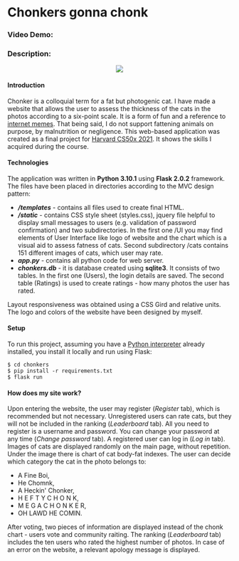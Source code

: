 # Chonkers gonna chonk
### Video Demo:  <URL HERE>
### Description:

<p align="center"> <img src="https://i.imgur.com/YftE9Vo.png"> </p>
  
#### Introduction
Chonker is a colloquial term for a fat but photogenic cat. I have made a website that allows the user to assess the thickness of the cats in the photos according to a six-point scale. It is a form of fun and a reference to [internet memes](https://knowyourmeme.com/memes/chonk-oh-lawd-he-comin). That being said, I do not support fattening animals on purpose, by malnutrition or negligence. This web-based application was created as a final project for [Harvard CS50x 2021](https://cs50.harvard.edu/x/2021). It shows the skills I acquired during the course.


#### Technologies
The application was written in **Python 3.10.1** using **Flask 2.0.2** framework. The files have been placed in directories according to the MVC design pattern:

 * ***/templates*** - contains all files used to create final HTML.
 * ***/static*** - contains CSS style sheet (styles.css), jquery file helpful to display small messages to users (e.g. validation of password confirmation) and two subdirectories. In the first one /UI you may find elements of User Interface like logo of website and the chart which is a visual aid to assess fatness of cats. Second subdirectory /cats contains 151 different images of cats, which user may rate.
 * ***app.py*** - contains all python code for web server.
 * ***chonkers.db*** - it is database created using **sqlite3**. It consists of two tables. In the first one (Users), the login details are saved. The second table (Ratings) is used to create ratings - how many photos the user has rated.

 Layout responsiveness was obtained using a CSS Gird and relative units. The logo and colors of the website have been designed by myself. 

  
 #### Setup
To run this project, assuming you have a [Python interpreter](https://www.python.org/downloads/) already installed, you install it locally and run using Flask:
```
$ cd chonkers
$ pip install -r requirements.txt
$ flask run
```
 
 #### How does my site work?
Upon entering the website, the user may register (*Register* tab), which is recommended but not necessary. Unregistered users can rate cats, but they will not be included in the ranking (*Leaderboard* tab). All you need to register is a username and password. You can change your password at any time (*Change password* tab). A registered user can log in (*Log in* tab). Images of cats are displayed randomly on the main page, without repetition. Under the image there is chart of cat body-fat indexes. The user can decide which category the cat in the photo belongs to:
 - A Fine Boi, 
 - He Chomnk,
 - A Heckin' Chonker,
 - H E F T Y C H O N K, 
 - M E G A C H O N K E R,
 - OH LAWD HE COMIN. 

 After voting, two pieces of information are displayed instead of the chonk chart - users vote and community raiting. The ranking (*Leaderboard* tab) includes the ten users who rated the highest number of photos. In case of an error on the website, a relevant apology message is displayed.
